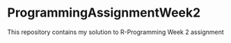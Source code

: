 # ProgrammingAssignmentWeek2
This repository contains my solution to R-Programming Week 2 assignment
